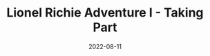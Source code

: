 ---
title: Lionel Richie Adventure I - Taking Part
description: The following is a table of data for a choose-your-own-adventure book set in a town where your are desperately trying to buy the new Lionel Richie CD, but every shop seems to be sold out.
date: 2022-08-11
tags: 
- lionel richie
- short
- GPT-3
layout: layouts/game.njk
prompt: The following is a table of data for a choose-your-own-adventure book set in a town where your are desperately trying to buy the new Lionel Richie CD, but every shop seems to be sold out. Each row represents one page. Each page has two or three different choices. The game is won when you obtain the new CD, or lost when the shops close for the evening. In the book the text is very descriptive and written in exciting language. It should not be possible to get stuck in a loop. The choices can involve interacting with items, navigating or talking to characters. No page should have similar long page text to another page. At least one page ends with the reader winning. If a page has no choices that link to its page number is should be empty and have no choices. A reader should have to make around 6 choices to get to a win or lose state.
raw_output: "|1|The Street|You have been looking for the new Lionel Richie CD all day, but every shop seems to be sold out. You check your watch. It is getting late and the shops will be closing soon. You need to find the CD before the shops close for the evening. What do you do?|Look in shop windows|2|Talk to the shopkeepers|3|Walk around the town|4|^|2|The Shop Windows|You look in the shop windows, but you can\\'t see the CD anywhere. What do you do?|Leave and look for the CD elsewhere|1|^|3|The Shopkeepers|You talk to the shopkeepers, but they all say that they don\\'t have the CD in stock. What do you do?|Leave and look for the CD elsewhere|1|^|4|Walking around the town|You walk around the town, but you can\\'t find the CD anywhere. What do you do?|Check the shops one last time|5|^|5|The shops|You check the shops one last time, but you can\\'t find the CD anywhere. The shops are about to close. What do you do?|Give up and go home|6|^|6|Home|You go home. You don\\'t have the CD, but you had a fun day looking for it.|"
---